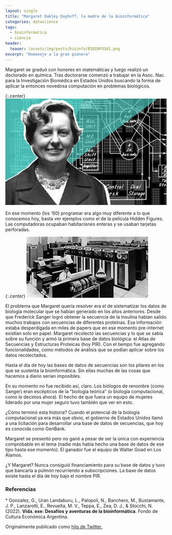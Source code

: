 ```yaml
---
layout: single
title: "Margaret Oakley Dayhoff, la madre de la bioinformática"
categories: datascience
tags:
  - bioinformatica
  - ciencia
header:
  teaser: /assets/img/posts/bioinfo/BIOINFO101.png
excerpt: "Homaneje a la gran pionera"
---
```


Margaret se graduó con honores en matemáticas y luego realizó un doctorado en química. Tras doctorarse comenzó a trabajar en la Asoc. Nac. para la Investigación Biomédica en Estados Unidos buscando la forma de aplicar la entonces novedosa computación en problemas biológicos.

{:.center}
![md1](/assets/img/posts/bioinfo/md1.jpeg)

En ese momento (los '60) programar era algo muy diferente a lo que conocemos hoy, basta ver ejemplos como el de la película Hidden Figures. Las computadoras ocupaban habitaciones enteras y se usaban tarjetas perforadas.

{:.center}
![md2](/assets/img/posts/bioinfo/md2.jpeg)

El problema que Margaret quería resolver era el de sistematizar los datos de biología molecular que se habían generado en los años anteriores. Desde que Frederick Sanger logró obtener la secuencia de la insulina habían salido muchos trabajos con secuencias de diferentes proteínas. Esa información estaba desperdigada en miles de papers que en ese momento pre-internet existían solo en papel. Margaret recolectó las secuencias y lo que se sabía sobre su función y armó la primera base de datos biológica: el Atlas de Secuencias y Estructuras Proteicas (hoy PIR). Con el tiempo fue agregando funcionalidades, como métodos de análisis que se podían aplicar sobre los datos recolectados.

Hasta el día de hoy las bases de datos de secuencias son los pilares en los que se sustenta la bioinformática. Sin ellas muchas de las cosas que hacemos a diario serían imposibles.

En su momento no fue recibido así, claro. Los biólogos de renombre (como Sanger) eran escépticos de la "biología teórica" (o biología computacional, como le decimos ahora). El hecho de que fuera un equipo de mujeres liderado por una mujer seguro tuvo también que ver en esto.

¿Cómo terminó esta historia? Cuando el potencial de la biología computacional ya era más que obvio, el gobierno de Estados Unidos llamó a una licitación para desarrollar una base de datos de secuencias, que hoy es conocida como GenBank.

Margaret se presentó pero no ganó a pesar de ser la única con experiencia comprobable en el tema (nadie más había hecho una base de datos de ese tipo hasta ese momento). El ganador fue el equipo de Walter Goad en Los Álamos.

¿Y Margaret? Nunca consiguió financiamiento para su base de datos y tuvo que bancarla a pulmón recurriendo a subscripciones. La base de datos existe hasta el día de hoy bajo el nombre PIR.

<h3>Referencias</h3>
* Gonzalez, G., Uran Landaburu, L., Palopoli, N., Banchero, M., Bustamante, J. P., Lanzarotti, E., Revuelta, M. V., Teppa, E., Zea, D. J., & Stocchi, N. (2022). <strong>Vida. exe: Desafíos y aventuras de la bioinformática</strong>. Fondo de Cultura Económica Argentina.

Originalmente publicado como <a href="https://twitter.com/germangfeler/status/1271187214026903557">hilo de Twitter.</a>
